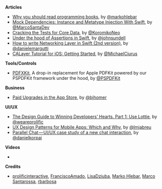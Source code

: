 **Articles**

* [Why you should read programming books](https://medium.com/@markohlebar/why-you-should-read-programming-books-c92b0e4a936b), by [@markohlebar](https://twitter.com/markohlebar)
* [Mock Dependencies: Instance and Metatype Injection With Swift](https://marcosantadev.com/mock-dependencies-instance-configuration-injection-swift/), by [@MarcoSantaDev](https://twitter.com/marcosantadev)
* [Cracking the Tests for Core Data](https://medium.com/flawless-app-stories/cracking-the-tests-for-core-data-15ef893a3fee), by [@KoromikoNeo](https://medium.com/flawless-app-stories/cracking-the-tests-for-core-data-15ef893a3fee)
* [Under the hood of Assertions in Swift](https://www.swiftbysundell.com/posts/under-the-hood-of-assertions-in-swift), by [@johnsundell](https://twitter.com/johnsundell)
* [How to write Networking Layer in Swift (2nd version)](http://danielemargutti.com/2017/09/10/how-to-write-networking-layer-in-swift-2nd-version/), by [@danielemargutti](https://twitter.com/danielemargutti)
* [CALayer Tutorial for iOS: Getting Started](https://www.raywenderlich.com/169004/calayer-tutorial-ios-getting-started), by [@MichaelCiurus](https://twitter.com/MichaelCiurus)

**Tools/Controls**
 
* [PDFXKit](https://github.com/PSPDFKit/PDFXKit), A drop-in replacement for Apple PDFKit powered by our PSPDFKit framework under the hood, by [@PSPDFKit](https://twitter.com/pspdfkit)


**Business**

* [Paid Upgrades in the App Store](http://blog.bjhomer.com/2017/09/paid-upgrades-in-app-store.html), by [@bjhomer](https://twitter.com/bjhomer)

**UI/UX**

* [The Design Guide to Winning Developers’ Hearts. Part 1: Use Lottie](https://www.prolificinteractive.com/2017/09/05/design-guide-winning-developers-hearts-part-1-use-lottie/), by [@weareprolific](https://twitter.com/weareprolific)
* [UX Design Patterns for Mobile Apps: Which and Why](https://www.raywenderlich.com/167174/design-patterns-mobile-apps-which-why), by [@lmjabreu](https://twitter.com/lmjabreu)
* [Parallel Chat — UI/UX case study of a new chat interaction](https://medium.com/@danielkorpai/parallel-chat-ui-ux-case-study-of-a-new-chat-interaction-7ea6779f884b), by [@danielkorpai](https://twitter.com/danielkorpai)

**Videos**

* 

**Credits**

* [prolificinteractive](https://github.com/prolificinteractive), [FranciscoAmado](https://github.com/FranciscoAmado), [LisaDziuba](https://github.com/LisaDziuba), [Marko Hlebar](https://github.com/markohlebar), [Marco Santarossa](https://github.com/MarcoSantarossa), [rbarbosa](https://github.com/rbarbosa)
